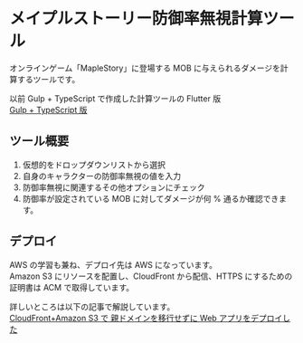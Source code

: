 # メイプルストーリー防御率無視計算ツール
オンラインゲーム「MapleStory」に登場する MOB に与えられるダメージを計算するツールです。

以前 Gulp + TypeScript で作成した計算ツールの Flutter 版  
[Gulp + TypeScript 版](https://github.com/rimanem18/maplestory-ignore-guard)

## ツール概要

1. 仮想的をドロップダウンリストから選択
1. 自身のキャラクターの防御率無視の値を入力
1. 防御率無視に関連するその他オプションにチェック
1. 防御率が設定されている MOB に対してダメージが何 % 通るか確認できます。

## デプロイ
AWS の学習も兼ね、デプロイ先は AWS になっています。  
Amazon S3 にリソースを配置し、CloudFront から配信、HTTPS にするための証明書は ACM で取得しています。  

詳しいところは以下の記事で解説しています。  
[CloudFront+Amazon S3 で 親ドメインを移行せずに Web アプリをデプロイした](https://rimane.net/aws-cloudfront-s3-subdomain/)
